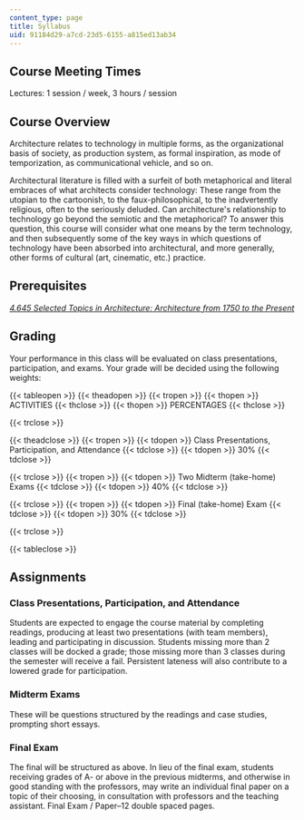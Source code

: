 ```yaml
---
content_type: page
title: Syllabus
uid: 91184d29-a7cd-23d5-6155-a815ed13ab34
---
```


Course Meeting Times
--------------------

Lectures: 1 session / week, 3 hours / session

Course Overview
---------------

Architecture relates to technology in multiple forms, as the organizational basis of society, as production system, as formal inspiration, as mode of temporization, as communicational vehicle, and so on.

Architectural literature is filled with a surfeit of both metaphorical and literal embraces of what architects consider technology: These range from the utopian to the cartoonish, to the faux-philosophical, to the inadvertently religious, often to the seriously deluded. Can architecture's relationship to technology go beyond the semiotic and the metaphorical? To answer this question, this course will consider what one means by the term technology, and then subsequently some of the key ways in which questions of technology have been absorbed into architectural, and more generally, other forms of cultural (art, cinematic, etc.) practice.

Prerequisites
-------------

[_4.645 Selected Topics in Architecture: Architecture from 1750 to the Present_](/courses/4-645-selected-topics-in-architecture-architecture-from-1750-to-the-present-fall-2004/)

Grading
-------

Your performance in this class will be evaluated on class presentations, participation, and exams. Your grade will be decided using the following weights:

{{< tableopen >}}
{{< theadopen >}}
{{< tropen >}}
{{< thopen >}}
ACTIVITIES
{{< thclose >}}
{{< thopen >}}
PERCENTAGES
{{< thclose >}}

{{< trclose >}}

{{< theadclose >}}
{{< tropen >}}
{{< tdopen >}}
Class Presentations, Participation, and Attendance
{{< tdclose >}}
{{< tdopen >}}
30%
{{< tdclose >}}

{{< trclose >}}
{{< tropen >}}
{{< tdopen >}}
Two Midterm (take-home) Exams
{{< tdclose >}}
{{< tdopen >}}
40%
{{< tdclose >}}

{{< trclose >}}
{{< tropen >}}
{{< tdopen >}}
Final (take-home) Exam
{{< tdclose >}}
{{< tdopen >}}
30%
{{< tdclose >}}

{{< trclose >}}

{{< tableclose >}}

Assignments
-----------

### Class Presentations, Participation, and Attendance

Students are expected to engage the course material by completing readings, producing at least two presentations (with team members), leading and participating in discussion. Students missing more than 2 classes will be docked a grade; those missing more than 3 classes during the semester will receive a fail. Persistent lateness will also contribute to a lowered grade for participation.

### Midterm Exams

These will be questions structured by the readings and case studies, prompting short essays.

### Final Exam

The final will be structured as above. In lieu of the final exam, students receiving grades of A- or above in the previous midterms, and otherwise in good standing with the professors, may write an individual final paper on a topic of their choosing, in consultation with professors and the teaching assistant. Final Exam / Paper–12 double spaced pages.